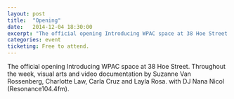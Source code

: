 ```yaml
---
layout: post
title:  "Opening"
date:   2014-12-04 18:30:00
excerpt: "The official opening Introducing WPAC space at 38 Hoe Street. The exhibtion shows artworks and documentation by Suzanne Van Rossenberg, Charlotte Law, Carla Cruz and Layla Rosa. DJ Nana Nicol (Resonance104.4fm) provides the soundtrack for the night."
categories: event
ticketing: Free to attend.
---
```

The official opening Introducing WPAC space at 38 Hoe Street. Throughout the week, visual arts and video documentation by Suzanne Van Rossenberg, Charlotte Law, Carla Cruz and Layla Rosa. with DJ Nana Nicol (Resonance104.4fm).
